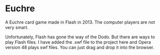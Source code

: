 # Euchre
A Euchre card game made in Flash in 2013. The computer players are not very smart.

Unfortunately, Flash has gone the way of the Dodo. But there are ways to play Flash files. I have added the .swf file to the project here and Opera version 48 plays swf files. You can just drag and drop it into the browser.
